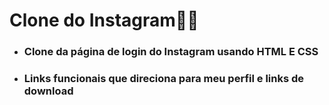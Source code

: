 # Clone do Instagram:camera_flash::page_with_curl:

- ### Clone da página de login do Instagram usando HTML E CSS

- ### Links funcionais que direciona para meu perfil e links de download

